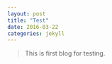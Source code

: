 ```yaml
---
layout: post
title: "Test"
date: 2016-03-22
categories: jekyll
---
```


> This is first blog for testing.
